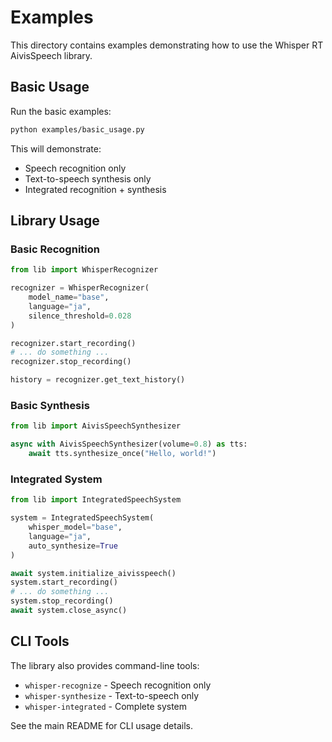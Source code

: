 # Examples

This directory contains examples demonstrating how to use the Whisper RT AivisSpeech library.

## Basic Usage

Run the basic examples:

```bash
python examples/basic_usage.py
```

This will demonstrate:
- Speech recognition only
- Text-to-speech synthesis only  
- Integrated recognition + synthesis

## Library Usage

### Basic Recognition

```python
from lib import WhisperRecognizer

recognizer = WhisperRecognizer(
    model_name="base",
    language="ja",
    silence_threshold=0.028
)

recognizer.start_recording()
# ... do something ...
recognizer.stop_recording()

history = recognizer.get_text_history()
```

### Basic Synthesis

```python
from lib import AivisSpeechSynthesizer

async with AivisSpeechSynthesizer(volume=0.8) as tts:
    await tts.synthesize_once("Hello, world!")
```

### Integrated System

```python
from lib import IntegratedSpeechSystem

system = IntegratedSpeechSystem(
    whisper_model="base",
    language="ja",
    auto_synthesize=True
)

await system.initialize_aivisspeech()
system.start_recording()
# ... do something ...
system.stop_recording()
await system.close_async()
```

## CLI Tools

The library also provides command-line tools:

- `whisper-recognize` - Speech recognition only
- `whisper-synthesize` - Text-to-speech only  
- `whisper-integrated` - Complete system

See the main README for CLI usage details.
